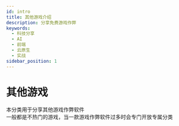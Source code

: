 ```yaml
---
id: intro
title: 其他游戏介绍
description: 分享免费游戏作弊
keywords:
  - 科技分享
  - AI
  - 前端
  - 云原生
  - 实战
sidebar_position: 1
---
```

# 其他游戏
本分类用于分享其他游戏作弊软件  
一般都是不热门的游戏，当一款游戏作弊软件过多时会专门开放专属分类